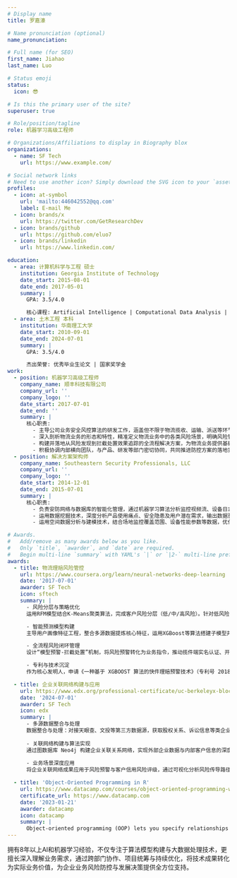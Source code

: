 ```yaml
---
# Display name
title: 罗嘉濠

# Name pronunciation (optional)
name_pronunciation:

# Full name (for SEO)
first_name: Jiahao
last_name: Luo

# Status emoji
status:
  icon: 😎

# Is this the primary user of the site?
superuser: true

# Role/position/tagline
role: 机器学习高级工程师

# Organizations/Affiliations to display in Biography blox
organizations:
  - name: SF Tech
    url: https://www.example.com/

# Social network links
# Need to use another icon? Simply download the SVG icon to your `assets/media/icons/` folder.
profiles:
  - icon: at-symbol
    url: 'mailto:446042552@qq.com'
    label: E-mail Me
  - icon: brands/x
    url: https://twitter.com/GetResearchDev
  - icon: brands/github
    url: https://github.com/eluo7
  - icon: brands/linkedin
    url: https://www.linkedin.com/

education:
  - area: 计算机科学与工程 硕士
    institution: Georgia Institute of Technology
    date_start: 2015-08-01
    date_end: 2017-05-01
    summary: |
      GPA: 3.5/4.0

      核心课程: Artificial Intelligence | Computational Data Analysis | Modeling and Simulation
  - area: 土木工程 本科
    institution: 华南理工大学
    date_start: 2010-09-01
    date_end: 2024-07-01
    summary: |
      GPA: 3.5/4.0

      杰出荣誉: 优秀毕业生论文 | 国家奖学金
work:
  - position: 机器学习高级工程师
    company_name: 顺丰科技有限公司
    company_url: ''
    company_logo: ''
    date_start: 2017-07-01
    date_end: ''
    summary: |
      核心职责:
        - 主导公司业务安全风控算法的研发工作，涵盖但不限于物流揽收、运输、派送等环节中的用户画像构建、账号信用体系搭建、黑灰产挖掘分析、支付风险防控等问题的研究与落地实施。
        - 深入剖析物流业务的形态和特性，精准定义物流业务中的各类风险场景，明确风险管控的合理边界和目标，在有效防控风险的同时，确保业务收益的最大化。
        - 构建并落地从风险发现到拦截处置效果追踪的全流程解决方案，为物流业务提供基础的风险识别能力和前置拦截能力，保障业务安全稳定运行。
        - 积极协调内部横向团队，与产品、研发等部门密切协同，共同推进防控方案的落地实施，从风险识别精准度、打击效果、用户体验等多个维度不断完善风控体系。
  - position: 解决方案架构师
    company_name: Southeastern Security Professionals, LLC
    company_url: ''
    company_logo: ''
    date_start: 2014-12-01
    date_end: 2015-07-01
    summary: |
      核心职责:
        - 负责安防网络与数据库的智能化管理，通过机器学习算法分析监控视频流、设备日志等数据，优化网络传输效率与数据存储安全性。
        - 运用数据挖掘技术，深度分析产品使用痛点、安全隐患及用户潜在需求，输出数据驱动的产品迭代策略，助力安防解决方案优化升级。
        - 运用空间数据分析与建模技术，结合场地监控覆盖范围、设备性能参数等数据，优化安防设备布局与预警算法，提升区域安全管理效率与风险响应能力。

# Awards.
#   Add/remove as many awards below as you like.
#   Only `title`, `awarder`, and `date` are required.
#   Begin multi-line `summary` with YAML's `|` or `|2-` multi-line prefix and indent 2 spaces below.
awards:
  - title: 物流理赔风险管控
    url: https://www.coursera.org/learn/neural-networks-deep-learning
    date: '2017-07-01'
    awarder: SF Tech
    icon: sftech
    summary: |
      - 风险分层与策略优化  
      运用RFM模型结合K-Means聚类算法，完成客户风险分层（低/中/高风险）。针对低风险客户，通过策略引擎实现快赔服务，理赔时效显著提升；中高风险客户采用“算法评估+人工复核”模式，优化资源分配效率。  

      - 智能预测模型构建  
      主导用户画像特征工程，整合多源数据提炼核心特征，运用XGBoost等算法搭建子模型并融合优化，结合逻辑回归输出风险概率。经AB测试调优，模型准确率大幅提升，成功实现模型应用落地。  

      - 全流程风险闭环管理
      设计“模型预警-拦截处置”机制，将风险预警转化为业务指令，推动揽件端实名认证、开箱拍照等防控措施落地，实现理赔率明显降低，有效节省理赔成本；持续迭代模型，通过动态特征优化与算法升级保持技术领先。

      - 专利与技术沉淀
      作为核心发明人，申请《一种基于 XGBOOST 算法的快件理赔预警技术》（专利号 201810067080.0）、《基于随机森林算法的理赔预警模型》（专利号 201810067068.X）等多项发明专利。

  - title: 企业关联网络构建与应用
    url: https://www.edx.org/professional-certificate/uc-berkeleyx-blockchain-fundamentals
    date: '2024-07-01'
    awarder: SF Tech
    icon: edx
    summary: |
      - 多源数据整合与处理
      数据整合与处理：对接天眼查、文投等第三方数据源，获取股权关系、诉讼信息等类企业数据，编写数据清洗脚本，通过正则表达式、数据标准化等技术，完成百万级数据清洗，数据准确率提升。
      
      - 关联网络构建与算法实现
      通过图数据库 Neo4j 构建企业关联关系网络，实现外部企业数据与内部客户信息的深度融合，成功构建集团 ID 体系，覆盖 99% 以上集团客户，精准识别企业间复杂关联关系。​
      
      - 业务场景深度应用
      将企业关联网络成果应用于风险预警与客户信用风险评级，通过可视化分析风险传导路径，使风险预警准确率提升；同时结合关联特征，提高信用评级模型的精准度和可靠性，为企业账期、信用额度的确定提供依据。

  - title: 'Object-Oriented Programming in R'
    url: https://www.datacamp.com/courses/object-oriented-programming-with-s3-and-r6-in-r
    certificate_url: https://www.datacamp.com
    date: '2023-01-21'
    awarder: datacamp
    icon: datacamp
    summary: |
      Object-oriented programming (OOP) lets you specify relationships between functions and the objects that they can act on, helping you manage complexity in your code. This is an intermediate level course, providing an introduction to OOP, using the S3 and R6 systems. S3 is a great day-to-day R programming tool that simplifies some of the functions that you write. R6 is especially useful for industry-specific analyses, working with web APIs, and building GUIs.
---
```


拥有8年以上AI和机器学习经验，不仅专注于算法模型构建与大数据处理技术，更擅长深入理解业务需求，通过跨部门协作、项目统筹与持续优化，将技术成果转化为实际业务价值，为企业业务风险防控与发展决策提供全方位支持。



